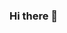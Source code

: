 ### Hi there 👋

<!--
**smonz96/smonz96** is a ✨ _special_ ✨ repository because its `README.md` (this file) appears on your GitHub profile. ** 


- 🌱 I’m currently learning to use GIT
